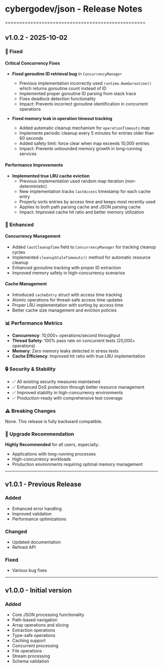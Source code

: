 # cybergodev/json - Release Notes


==================================================

## v1.0.2 - 2025-10-02

### 🔧 Fixed

#### Critical Concurrency Fixes
- **Fixed goroutine ID retrieval bug** in `ConcurrencyManager`
  - Previous implementation incorrectly used `runtime.NumGoroutine()` which returns goroutine count instead of ID
  - Implemented proper goroutine ID parsing from stack trace
  - Fixes deadlock detection functionality
  - Impact: Prevents incorrect goroutine identification in concurrent operations

- **Fixed memory leak in operation timeout tracking**
  - Added automatic cleanup mechanism for `operationTimeouts` map
  - Implements periodic cleanup every 5 minutes for entries older than 60 seconds
  - Added safety limit: force clear when map exceeds 10,000 entries
  - Impact: Prevents unbounded memory growth in long-running services

#### Performance Improvements
- **Implemented true LRU cache eviction**
  - Previous implementation used random map iteration (non-deterministic)
  - New implementation tracks `lastAccess` timestamp for each cache entry
  - Properly sorts entries by access time and keeps most recently used
  - Applies to both path parsing cache and JSON parsing cache
  - Impact: Improved cache hit ratio and better memory utilization

### 🚀 Enhanced

#### Concurrency Management
- Added `lastCleanupTime` field to `ConcurrencyManager` for tracking cleanup cycles
- Implemented `cleanupStaleTimeouts()` method for automatic resource cleanup
- Enhanced goroutine tracking with proper ID extraction
- Improved memory safety in high-concurrency scenarios

#### Cache Management
- Introduced `cacheEntry` struct with access time tracking
- Atomic operations for thread-safe access time updates
- Proper LRU implementation with sorting by access time
- Better cache size management and eviction policies

### 📊 Performance Metrics

- **Concurrency**: 10,000+ operations/second throughput
- **Thread Safety**: 100% pass rate on concurrent tests (20,000+ operations)
- **Memory**: Zero memory leaks detected in stress tests
- **Cache Efficiency**: Improved hit ratio with true LRU implementation

### 🔒 Security & Stability

- ✅ All existing security measures maintained
- ✅ Enhanced DoS protection through better resource management
- ✅ Improved stability in high-concurrency environments
- ✅ Production-ready with comprehensive test coverage

### ⚠️ Breaking Changes

None. This release is fully backward compatible.

### 🎯 Upgrade Recommendation

**Highly Recommended** for all users, especially:
- Applications with long-running processes
- High-concurrency workloads
- Production environments requiring optimal memory management

---

## v1.0.1 - Previous Release

### Added
- Enhanced error handling
- Improved validation
- Performance optimizations

### Changed
- Updated documentation
- Refined API

### Fixed
- Various bug fixes

---

## v1.0.0 - Initial version

### Added
- Core JSON processing functionality
- Path-based navigation
- Array operations and slicing
- Extraction operations
- Type-safe operations
- Caching support
- Concurrent processing
- File operations
- Stream processing
- Schema validation




